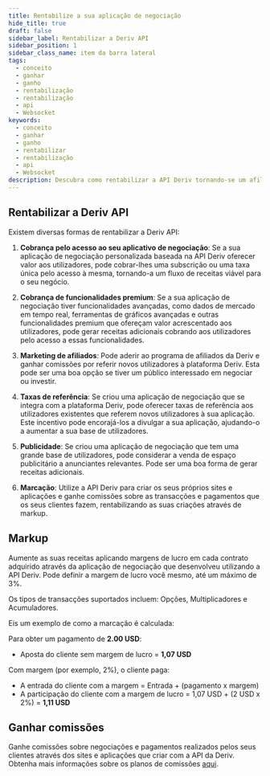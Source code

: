 ```yaml
---
title: Rentabilize a sua aplicação de negociação
hide_title: true
draft: false
sidebar_label: Rentabilizar a Deriv API
sidebar_position: 1
sidebar_class_name: item da barra lateral
tags:
  - conceito
  - ganhar
  - ganho
  - rentabilização
  - rentabilização
  - api
  - Websocket
keywords:
  - conceito
  - ganhar
  - ganho
  - rentabilizar
  - rentabilização
  - api
  - Websocket
description: Descubra como rentabilizar a API Deriv tornando-se um afiliado Deriv, anunciando na sua aplicação de negociação ou oferecendo funcionalidades premium.
---
```


## Rentabilizar a Deriv API

Existem diversas formas de rentabilizar a Deriv API:

1. **Cobrança pelo acesso ao seu aplicativo de negociação**: Se a sua aplicação de negociação personalizada baseada na API Deriv oferecer valor aos utilizadores, pode cobrar-lhes uma subscrição ou uma taxa única pelo acesso à mesma, tornando-a um fluxo de receitas viável para o seu negócio.

2. **Cobrança de funcionalidades premium**: Se a sua aplicação de negociação tiver funcionalidades avançadas, como dados de mercado em tempo real, ferramentas de gráficos avançadas e outras funcionalidades premium que ofereçam valor acrescentado aos utilizadores, pode gerar receitas adicionais cobrando aos utilizadores pelo acesso a essas funcionalidades.

3. **Marketing de afiliados**: Pode aderir ao programa de afiliados da Deriv e ganhar comissões por referir novos utilizadores à plataforma Deriv. Esta pode ser uma boa opção se tiver um público interessado em negociar ou investir.

4. **Taxas de referência**: Se criou uma aplicação de negociação que se integra com a plataforma Deriv, pode oferecer taxas de referência aos utilizadores existentes que referem novos utilizadores à sua aplicação. Este incentivo pode encorajá-los a divulgar a sua aplicação, ajudando-o a aumentar a sua base de utilizadores.

5. **Publicidade**: Se criou uma aplicação de negociação que tem uma grande base de utilizadores, pode considerar a venda de espaço publicitário a anunciantes relevantes. Pode ser uma boa forma de gerar receitas adicionais.

6. **Marcação**: Utilize a API Deriv para criar os seus próprios sites e aplicações e ganhe comissões sobre as transacções e pagamentos que os seus clientes fazem, rentabilizando as suas criações através de markup.

## Markup

Aumente as suas receitas aplicando margens de lucro em cada contrato adquirido através da aplicação de negociação que desenvolveu utilizando a API Deriv. Pode definir a margem de lucro você mesmo, até um máximo de 3%.

Os tipos de transacções suportados incluem: Opções, Multiplicadores e Acumuladores.

Eis um exemplo de como a marcação é calculada:

Para obter um pagamento de **2.00 USD**:

- Aposta do cliente sem margem de lucro = **1,07 USD**

Com margem (por exemplo, 2%), o cliente paga:

- A entrada do cliente com a margem = Entrada + (pagamento x margem)
- A participação do cliente com a margem de lucro = 1,07 USD + (2 USD x 2%) = **1,11 USD**

## Ganhar comissões

Ganhe comissões sobre negociações e pagamentos realizados pelos seus clientes através dos sites e aplicações que criar com a API da Deriv. Obtenha mais informações sobre os planos de comissões [aqui](https://www.deriv.com/partners/affiliate-ib).
